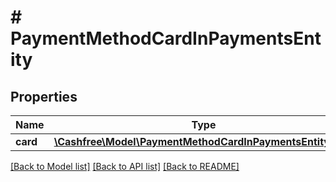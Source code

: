 # # PaymentMethodCardInPaymentsEntity

## Properties

Name | Type | Description | Notes
------------ | ------------- | ------------- | -------------
**card** | [**\Cashfree\Model\PaymentMethodCardInPaymentsEntityCard**](PaymentMethodCardInPaymentsEntityCard.md) |  | [optional]

[[Back to Model list]](../../README.md#models) [[Back to API list]](../../README.md#endpoints) [[Back to README]](../../README.md)
